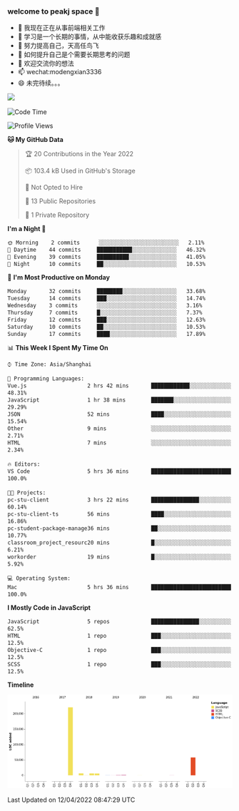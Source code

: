 ### welcome to peakj space 👋



- 🔭 我现在正在从事前端相关工作
- 🌱 学习是一个长期的事情，从中能收获乐趣和成就感
- 👯 努力提高自己，天高任鸟飞
- 🤔 如何提升自己是个需要长期思考的问题
- 💬 欢迎交流你的想法
- 📫 wechat:modengxian3336
- 😄 未完待续。。。

![](https://s2.ax1x.com/2019/06/28/ZKxc4J.jpg)

<!--START_SECTION:waka-->
![Code Time](http://img.shields.io/badge/Code%20Time-1%2C076%20hrs%2018%20mins-blue)

![Profile Views](http://img.shields.io/badge/Profile%20Views-0-blue)

**🐱 My GitHub Data** 

> 🏆 20 Contributions in the Year 2022
 > 
> 📦 103.4 kB Used in GitHub's Storage 
 > 
> 🚫 Not Opted to Hire
 > 
> 📜 13 Public Repositories 
 > 
> 🔑 1 Private Repository 
 > 
**I'm a Night 🦉** 

```text
🌞 Morning    2 commits      ░░░░░░░░░░░░░░░░░░░░░░░░░   2.11% 
🌆 Daytime    44 commits     ███████████░░░░░░░░░░░░░░   46.32% 
🌃 Evening    39 commits     ██████████░░░░░░░░░░░░░░░   41.05% 
🌙 Night      10 commits     ██░░░░░░░░░░░░░░░░░░░░░░░   10.53%

```
📅 **I'm Most Productive on Monday** 

```text
Monday       32 commits     ████████░░░░░░░░░░░░░░░░░   33.68% 
Tuesday      14 commits     ███░░░░░░░░░░░░░░░░░░░░░░   14.74% 
Wednesday    3 commits      ░░░░░░░░░░░░░░░░░░░░░░░░░   3.16% 
Thursday     7 commits      █░░░░░░░░░░░░░░░░░░░░░░░░   7.37% 
Friday       12 commits     ███░░░░░░░░░░░░░░░░░░░░░░   12.63% 
Saturday     10 commits     ██░░░░░░░░░░░░░░░░░░░░░░░   10.53% 
Sunday       17 commits     ████░░░░░░░░░░░░░░░░░░░░░   17.89%

```


📊 **This Week I Spent My Time On** 

```text
⌚︎ Time Zone: Asia/Shanghai

💬 Programming Languages: 
Vue.js                   2 hrs 42 mins       ████████████░░░░░░░░░░░░░   48.31% 
JavaScript               1 hr 38 mins        ███████░░░░░░░░░░░░░░░░░░   29.29% 
JSON                     52 mins             ████░░░░░░░░░░░░░░░░░░░░░   15.54% 
Other                    9 mins              ░░░░░░░░░░░░░░░░░░░░░░░░░   2.71% 
HTML                     7 mins              ░░░░░░░░░░░░░░░░░░░░░░░░░   2.34%

🔥 Editors: 
VS Code                  5 hrs 36 mins       █████████████████████████   100.0%

🐱‍💻 Projects: 
pc-stu-client            3 hrs 22 mins       ███████████████░░░░░░░░░░   60.14% 
pc-stu-client-ts         56 mins             ████░░░░░░░░░░░░░░░░░░░░░   16.86% 
pc-student-package-manage36 mins             ██░░░░░░░░░░░░░░░░░░░░░░░   10.77% 
classroom_project_resourc20 mins             █░░░░░░░░░░░░░░░░░░░░░░░░   6.21% 
workorder                19 mins             █░░░░░░░░░░░░░░░░░░░░░░░░   5.92%

💻 Operating System: 
Mac                      5 hrs 36 mins       █████████████████████████   100.0%

```

**I Mostly Code in JavaScript** 

```text
JavaScript               5 repos             ███████████████░░░░░░░░░░   62.5% 
HTML                     1 repo              ███░░░░░░░░░░░░░░░░░░░░░░   12.5% 
Objective-C              1 repo              ███░░░░░░░░░░░░░░░░░░░░░░   12.5% 
SCSS                     1 repo              ███░░░░░░░░░░░░░░░░░░░░░░   12.5%

```


**Timeline**

![Chart not found](https://raw.githubusercontent.com/PeakJ/PeakJ/master/charts/bar_graph.png) 


 Last Updated on 12/04/2022 08:47:29 UTC
<!--END_SECTION:waka-->
